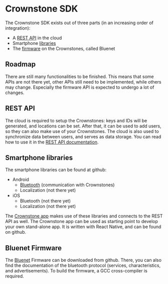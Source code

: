 # Crownstone SDK

The Crownstone SDK exists out of three parts (in an increasing order of integration):

* A [REST API](#rest_api) in the cloud
* Smartphone [libraries](#smartphone_libs)
* The [firmware](#bluenet) on the Crownstones, called Bluenet

## <a name="roadmap"></a>Roadmap
There are still many functionalities to be finished. This means that some APIs are not there yet, other APIs still need to be implemented, while others may change. Especially the firmware API is expected to undergo a lot of changes.

## <a name="rest_api"></a>REST API

The cloud is required to setup the Crownstones: keys and IDs will be generated, and locations can be set. After that, it can be used to add users, so they can also make use of your Crownstones. The cloud is also used to synchronize data between users, and serves as data storage. You can read how to use it in the [REST API documentation](REST_API.md).

## <a name="smartphone_libs"></a>Smartphone libraries

The smartphone libraries can be found at github:

- Android
    - [Bluetooth](https://github.com/dobots/bluenet-lib-android) (communication with Crownstones)
    - Localization (not there yet)
- iOS
    - Bluetooth (not there yet)
    - Localization (not there yet)

The [Crownstone app](https://github.com/dobots/CrownstoneApp) makes use of these libraries and connects to the REST API as well. The Crownstone app can be used as starting point to develop your own stand-alone app. It is written with React Native, and can be found on github.

## <a name="bluenet"></a>Bluenet Firmware

The [Bluenet](https://github.com/dobots/bluenet/) Firmware can be downloaded from github. There, you can also find the documentation of the bluetooth protocol (services, characteristics, and advertisements). To build the firmware, a GCC cross-compiler is required.



